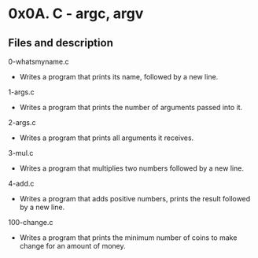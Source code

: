 # 0x0A. C - argc, argv

## Files and description

0-whatsmyname.c

- Writes a program that prints its name, followed by a new line.

1-args.c

- Writes a program that prints the number of arguments passed into it.

2-args.c

- Writes a program that prints all arguments it receives.

3-mul.c

- Writes a program that multiplies two numbers followed by a new line.

4-add.c

- Writes a program that adds positive numbers, prints the result followed by a new line.

100-change.c

- Writes a program that prints the minimum number of coins to make change for an amount of money.
